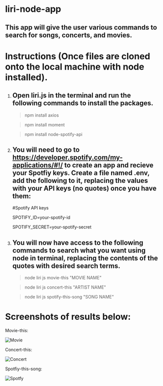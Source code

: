 # liri-node-app
## This app will give the user various commands to search for songs, concerts, and movies.

# Instructions (Once files are cloned onto the local machine with node installed).
1. ## Open liri.js in the terminal and run the following commands to install the packages.

    >npm install axios

    >npm install moment

    >npm install node-spotify-api

1. ## You will need to go to https://developer.spotify.com/my-applications/#!/ to create an app and recieve your Spotfiy keys. Create a file named .env, add the following to it, replacing the values with your API keys (no quotes) once you have them:

    #Spotify API keys

    SPOTIFY_ID=your-spotify-id

    SPOTIFY_SECRET=your-spotify-secret


1. ## You will now have access to the following commands to search what you want using node in terminal, replacing the contents of the quotes with desired search terms.

    >node liri js movie-this "MOVIE NAME"

    >node liri js concert-this "ARTIST NAME"

    >node liri js spotify-this-song "SONG NAME"

# Screenshots of results below:
Movie-this:

![Movie](https://ibb.co/nQ61KYB)

Concert-this:

![Concert](https://ibb.co/5jYQzrC)

Spotfiy-this-song:

![Spotfy](https://ibb.co/61QJ5h5)